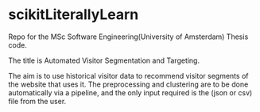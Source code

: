 # scikitLiterallyLearn

Repo for the MSc Software Engineering(University of Amsterdam) Thesis code.

The title is Automated Visitor Segmentation and Targeting.

The aim is to use historical visitor data to recommend visitor segments of the website that uses it. The preprocessing and clustering are to be done automatically via a pipeline, and the only input required is the (json or csv) file from the user.
